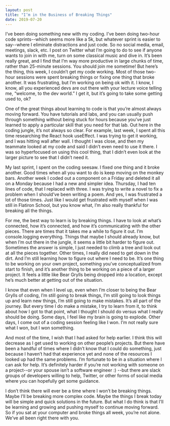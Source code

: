```yaml
---
layout: post
title: "I’m in the Business of Breaking Things"
date: 2019-07-20
---
```


I’ve been doing something new with my coding. I’ve been doing two-hour code sprints--which seems more like a 5k, but whatever sprint is easier to say--where I eliminate distractions and just code. So no social media, email, meetings, slack, etc. I post on Twitter what I’m going to do to see if anyone wants to join in with me, turn on some classical music and dive in. It’s been really great, and I find that I’m way more productive in large chunks of time, rather than 25-minute sessions. You should join me sometime! But here’s the thing, this week, I couldn’t get my code working. Most of those two-hour sessions were spent breaking things or fixing one thing that broke another. It was frustrating, but I’m working on being ok with it. I know, I know, all you experienced devs are out there with your lecture voice telling me, “welcome, to the dev world.” I get it, but it’s going to take some getting used to, ok?

One of the great things about learning to code is that you’re almost always moving forward. You have tutorials and labs, and you can usually push through something without being stuck for hours because you’ve just learned to apply a particular skill that you need for that lab. Out here in the coding jungle, it’s not always so clear. For example, last week, I spent all this time researching the React hook useEffect. I was trying to get it working, and I was hitting wall after wall. I thought I was close, and then my teammate looked at my code and said I didn’t even need to use it there. I was so hyperfocused on using this cool thing, that I didn’t even look at the larger picture to see that I didn’t need it.

My last sprint, I spent on the coding seesaw. I fixed one thing and it broke another. Good times when all you want to do is keep moving on the monkey bars. Another week I coded out a component on a Friday and deleted it all on a Monday because I had a new and simpler idea. Thursday, I had ten lines of code, that I replaced with three. I was trying to write a novel to fix a problem when I should’ve been writing a poem. And yes, I was frustrated a lot of those times. Just like I would get frustrated with myself when I was still in Flatiron School, but you know what, I’m also really thankful for breaking all the things.

For me, the best way to learn is by breaking things. I have to look at what’s connected, how it’s connected, and how it’s communicating with the other pieces. There are times that it takes me a while to figure it out. I’m console.logging everything. Things that maybe I should already know, but when I’m out there in the jungle, it seems a little bit harder to figure out. Sometimes the answer is simple, I just needed to climb a tree and look out at all the pieces together. Other times, I really did need to get down in the dirt. And I’m still learning how to figure out where I need to be. It’s one thing to be working on your own project, something you’ve conceptualized from start to finish, and it’s another thing to be working on a piece of a larger project. It feels a little like Bear Grylls being dropped into a location, except he’s much better at getting out of the situation.

I know that even when I level up, even when I’m closer to being the Bear Grylls of coding, I’m still going to break things, I’m still going to look things up and learn new things, I’m still going to make mistakes. It’s all part of the journey. But every time I do make a mistake, I try to learn from it, to think about how I got to that point, what I thought I should do versus what I really should be doing. Some days, I feel like my brain is going to explode. Other days, I come out of a coding session feeling like I won. I’m not really sure what I won, but I won something.

And most of the time, I wish that I had asked for help earlier. I think this will decrease as I get used to working on other people’s projects. But there have been a handful of times where I didn’t know that I could do something, just because I haven’t had that experience yet and none of the resources I looked up had the same problems. I’m fortunate to be in a situation where I can ask for help. It’s definitely harder if you’re not working with someone on a project--or your spouse isn’t a software engineer :) --but there are slack groups of developers willing to help, Twitter, or other forms of social media where you can hopefully get some guidance.

I don’t think there will ever be a time where I won’t be breaking things. Maybe I’ll be breaking more complex code. Maybe the things I break today will be simple and quick solutions in the future. But what I do think is that I’ll be learning and growing and pushing myself to continue moving forward. So if you sat at your computer and broke things all week, you’re not alone. We’ve all been right there with you.
